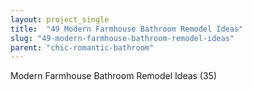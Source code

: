 ```yaml
---
layout: project_single
title:  "49 Modern Farmhouse Bathroom Remodel Ideas"
slug: "49-modern-farmhouse-bathroom-remodel-ideas"
parent: "chic-romantic-bathroom"
---
```

Modern Farmhouse Bathroom Remodel Ideas (35)